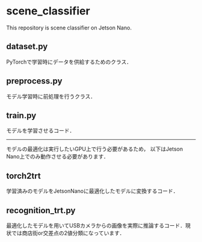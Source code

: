 # scene_classifier
This repository is scene classifier on Jetson Nano.

## dataset.py
PyTorchで学習時にデータを供給するためのクラス．

## preprocess.py
モデル学習時に前処理を行うクラス．

## train.py
モデルを学習させるコード．

----------
モデルの最適化は実行したいGPU上で行う必要があるため，
以下はJetson Nano上でのみ動作させる必要があります．

## torch2trt
学習済みのモデルをJetsonNanoに最適化したモデルに変換するコード．

## recognition_trt.py
最適化したモデルを用いてUSBカメラからの画像を実際に推論するコード．現状では商店街or交差点の2値分類になっています．